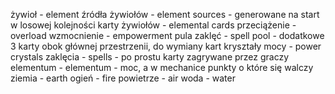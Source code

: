 żywioł - element
źródła żywiołów - element sources - generowane na start w losowej kolejności
karty żywiołów - elemental cards
przeciążenie - overload
wzmocnienie - empowerment
pula zaklęć - spell pool - dodatkowe 3 karty obok głównej przestrzenii, do wymiany kart
kryształy mocy - power crystals
zaklęcia - spells - po prostu karty zagrywane przez graczy
elementum - elementum - moc, a w mechanice punkty o które się walczy
ziemia - earth
ogień - fire
powietrze - air
woda - water
